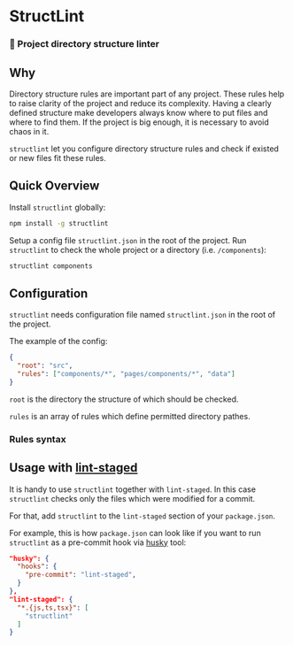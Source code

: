 # StructLint
### 📁 Project directory structure linter

## Why

Directory structure rules are important part of any project. These rules help to raise clarity of the project and reduce its complexity. Having a clearly defined structure make developers always know where to put files and where to find them. If the project is big enough, it is necessary to avoid chaos in it.

`structlint` let you configure directory structure rules and check if existed or new files fit these rules.

## Quick Overview

Install `structlint` globally:

```sh
npm install -g structlint
```

Setup a config file `structlint.json` in the root of the project.
Run `structlint` to check the whole project or a directory (i.e. `/components`):

```sh
structlint components
```

## Configuration
`structlint` needs configuration file named `structlint.json` in the root of the project.

The example of the config:

```json
{
  "root": "src",
  "rules": ["components/*", "pages/components/*", "data"]
}
```

`root` is the directory the structure of which should be checked.

`rules` is an array of rules which define permitted directory pathes.

### Rules syntax

## Usage with [lint-staged](https://github.com/okonet/lint-staged)
It is handy to use `structlint` together with `lint-staged`. In this case `structlint` checks only the files which were modified for a commit.

For that, add `structlint` to the `lint-staged` section of your `package.json`.

For example, this is how `package.json` can look like if you want to run `structlint` as a pre-commit hook via [husky](https://github.com/typicode/husky) tool:

```json
"husky": {
  "hooks": {
    "pre-commit": "lint-staged",
  }
},
"lint-staged": {
  "*.{js,ts,tsx}": [
    "structlint"
  ]
}
  ```
